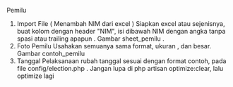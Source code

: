 Pemilu

1. Import File ( Menambah NIM dari excel )
   Siapkan excel atau sejenisnya, buat kolom dengan header "NIM", isi dibawah NIM dengan angka tanpa spasi atau trailing apapun . Gambar sheet_pemilu .
2. Foto Pemilu
   Usahakan semuanya sama format, ukuran , dan besar. Gambar contoh_pemilu
3. Tanggal Pelaksanaan
   rubah tanggal sesuai dengan format contoh, pada file config/election.php . Jangan lupa di php artisan optimize:clear, lalu optimize lagi
